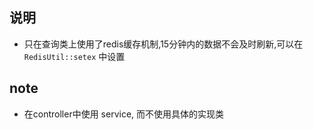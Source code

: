 ## 说明
- 只在查询类上使用了redis缓存机制,15分钟内的数据不会及时刷新,可以在 `RedisUtil::setex` 中设置

## note
- 在controller中使用 service, 而不使用具体的实现类
